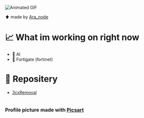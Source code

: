 ![Animated GIF](https://media.giphy.com/media/v1.Y2lkPTc5MGI3NjExN2MyMjhmZjVlNTY2ZDUwMDFmZTFjYzQxMDA4Y2YyNWFjZWZhNGI2MSZlcD12MV9pbnRlcm5hbF9naWZzX2dpZklkJmN0PWc/BxcBAB2UwGCCPRrlIi/giphy.gif)

⬆️ made by [Ara_node](https://codepen.io/ara_node)

# 📈 What im working on right now
* 🤖  AI
* 🚪 Fortigate (fortinet)
# 📁 Repositery 
* [3cxRemoval](https://github.com/Narco360/3CXremove)
#
### Profile picture made with [Picsart](https://picsart.com/ru)

